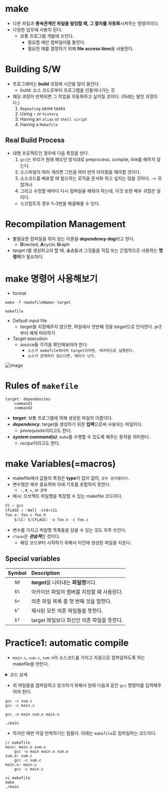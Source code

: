 # make
- 다른 파일과 **종속관계인 파일을 빌딩할 때, 그 절차를 자동화**시켜주는 명령어이다.
- 다양한 업무에 사용이 된다.
    - 보통 프로그램 개발에 쓰인다.
        - 필요할 때만 컴파일러를 돌린다.
        - 필요한 때를 결정하기 위해 **file access time**을 사용한다.

# Building S/W
- 프로그래머는 **build** 과정에 시간을 많이 들인다.
    - build: 소스 코드로부터 프로그램을 만들어나가는 것
- 해당 과정이 반복되면 그 작업을 자동화하고 싶어질 것이다. (아래는 발전 과정이다.)
    1. `Repeating` same tasks
    2. Using `↑` or `history`
    3. Having an `alias` or `shell script`
    4. Having a `Makefile`
## Real Build Process
- 대형 프로젝트인 경우에 다음 특징을 띤다.
    1. `gcc`는 우리가 원래 해오던 방식대로 preprocess, compile, link를 해주지 않는다.
    2. 소스파일이 여러 개라면 그만큼 여러 번의 타이핑을 해야할 것이다.
    3. 소스코드를 배포할 때 빌드하는 로직을 문서화 하고 싶지는 않을 것이다. -> 귀찮자너
    4. 그리고 수정할 때마다 다시 컴파일을 해줘야 하는데, 이것 또한 매우 귀찮은 일이다.
    - 스크립트의 경우 1~3번을 해결해줄 수 있다.

# Recompilation Management
- 불필요한 컴파일을 하지 않는 이론을 ***dependency dag***라고 한다. 
    - **D**irected, **A**cyclic **G**raph
- target *t*를 생성하고자 할 때, **소스**들과 그것들을 직접 또는 간접적으로 사용하는 **명령어**가 필요하다.

# make 명령어 사용해보기
- format
```shell
make -f <makefileName> target
```
```shell
makefile
```
- Default input file
    - *target*을 지정해주지 않으면, 파일에서 첫번째 것을 *target*으로 인식한다.
    pr2부터 예제 따라하기
- Target execution
    - source들 각각을 확인해보아야 한다.
        - `소스가 makefile에서의 target이라면, 재귀적으로 실행한다.`
        - `소스가 존재하지 않는다면, 에러가 난다.`

![image](https://github.com/redzzzi/UnixSystem24spring/assets/127263392/d4bebbdc-c98f-491d-971a-7a7b3ce9c094)

# Rules of `makefile`
```shell
target: dependencies
    command1
    command2
```
- ***target***: 보통 프로그램에 의해 생성된 파일의 이름이다.
- ***dependency***: target을 생성하기 위한 **입력**으로써 사용되는 파일이다.
    - *prerequisite*이라고도 한다. 
- ***system command(s)***: `make`를 수행할 수 있도록 해주는 동작을 의미한다.
    - *recipe*이라고도 한다.

# make **Variables(=macros)**
- makefile에서 값들의 특징은 **type**이 없이 없이, `모두 문자열이다.`
- 변수명은 매우 중요하며 아래 기호를 포함하지 못한다.
    - `:`, `#`, `=`, or `공백`
- 예시: 오브젝트 파일명을 특정할 수 있는 makefile 코드이다.
```c
CC = gcc
CFLAGS = -Wall -std=c11
foo.o: foo.c foo.h
    $(CC) $(CFLAGS) -o foo.o -c foo.c
```

- 변수를 가지고 파일명 목록들을 담을 수 있는 것도 자주 쓰인다.
- `clean`은 ***관습적***인 것이다.
    - 해당 코드부터 시작하기 위해서 이전에 생성된 파일을 지운다.

## Special variables
| Symbol | Description |
| :---: | :--- |
| `$@` | ***target***을 나타내는 **파일명**이다. |
| `$%` | 아카이브 파일의 멤버를 지정할 때 사용된다. |
| `$<` | 의존 파일 목록 중 첫 번째 것을 말한다. |
| `$^` | 제시된 모든 의존 파일들을 뜻한다. |
| `$?` | target 파일보다 최신인 의존 파일을 뜻한다. |


# Practice1: automatic compile
- `main.c`, `sum.c`, `sum.h`의 소스코드를 가지고 자동으로 컴파일하도록 하는 makefile을 만든다.

<details><summary>코드 상세</summary>
<div markdown="1">

```main.c
// main.c
#include <stdio.h>
#include <stdlib.h>
#include "sum.h"

int main(int argc, char *argv[]) {
    int c;
    c = sum(1, 2);
    printf("The sum of 1 and 2 is %d\n", c);
    exit(0);
}
```
```sum.c
// sum.c
int sum(int a, int b) {}
    int c;
    c = a + b;
    return c;
```
```c
// sum.h
#ifndef _SUM_H_
#define _SUM_H_

int sum(int a, int b);

#endif
```

</div></details>

- 위 파일들을 컴파일하고 링크하기 위해서 원래 다음과 같은 `gcc` 명령어를 입력해주어야 한다.
```shell
gcc -c sum.c
gcc -c main.c

gcc -o main sum.o main.o
```
```shell
./main
```
- 하지만 매번 저걸 반복하기는 힘들다. 아래는 `makefile`로 컴파일하는 코드이다.
```shell
// makefile
main: main.o sum.o
    gcc -o main main.o sum.o
sum.o: sum.c
    gcc -c sum.c
main.o: main.c
    gcc -c main.c
```
```shell
vi makefile
make
./main
```

